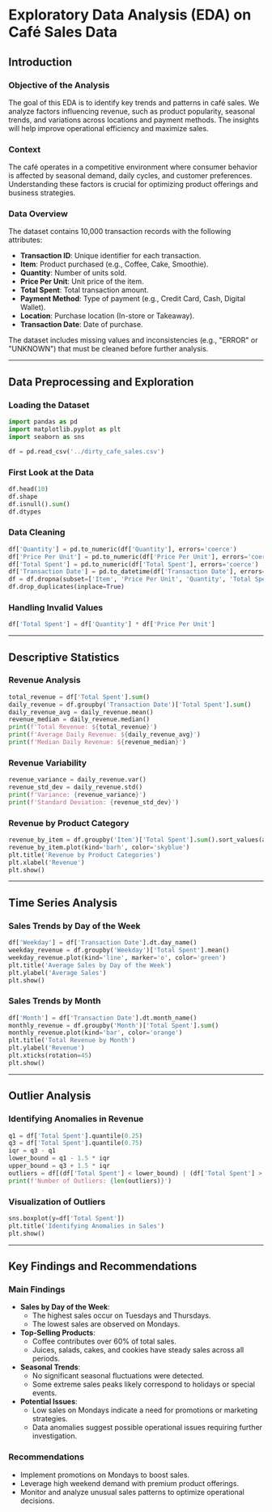 # Exploratory Data Analysis (EDA) on Café Sales Data

## Introduction

### Objective of the Analysis
The goal of this EDA is to identify key trends and patterns in café sales. We analyze factors influencing revenue, such as product popularity, seasonal trends, and variations across locations and payment methods. The insights will help improve operational efficiency and maximize sales.

### Context
The café operates in a competitive environment where consumer behavior is affected by seasonal demand, daily cycles, and customer preferences. Understanding these factors is crucial for optimizing product offerings and business strategies.

### Data Overview
The dataset contains 10,000 transaction records with the following attributes:
- **Transaction ID**: Unique identifier for each transaction.
- **Item**: Product purchased (e.g., Coffee, Cake, Smoothie).
- **Quantity**: Number of units sold.
- **Price Per Unit**: Unit price of the item.
- **Total Spent**: Total transaction amount.
- **Payment Method**: Type of payment (e.g., Credit Card, Cash, Digital Wallet).
- **Location**: Purchase location (In-store or Takeaway).
- **Transaction Date**: Date of purchase.

The dataset includes missing values and inconsistencies (e.g., "ERROR" or "UNKNOWN") that must be cleaned before further analysis.

---

## Data Preprocessing and Exploration

### Loading the Dataset
```python
import pandas as pd
import matplotlib.pyplot as plt
import seaborn as sns

df = pd.read_csv('../dirty_cafe_sales.csv')
```

### First Look at the Data
```python
df.head(10)
df.shape
df.isnull().sum()
df.dtypes
```

### Data Cleaning
```python
df['Quantity'] = pd.to_numeric(df['Quantity'], errors='coerce')
df['Price Per Unit'] = pd.to_numeric(df['Price Per Unit'], errors='coerce')
df['Total Spent'] = pd.to_numeric(df['Total Spent'], errors='coerce')
df['Transaction Date'] = pd.to_datetime(df['Transaction Date'], errors='coerce')
df = df.dropna(subset=['Item', 'Price Per Unit', 'Quantity', 'Total Spent'])
df.drop_duplicates(inplace=True)
```

### Handling Invalid Values
```python
df['Total Spent'] = df['Quantity'] * df['Price Per Unit']
```

---

## Descriptive Statistics

### Revenue Analysis
```python
total_revenue = df['Total Spent'].sum()
daily_revenue = df.groupby('Transaction Date')['Total Spent'].sum()
daily_revenue_avg = daily_revenue.mean()
revenue_median = daily_revenue.median()
print(f'Total Revenue: ${total_revenue}')
print(f'Average Daily Revenue: ${daily_revenue_avg}')
print(f'Median Daily Revenue: ${revenue_median}')
```

### Revenue Variability
```python
revenue_variance = daily_revenue.var()
revenue_std_dev = daily_revenue.std()
print(f'Variance: {revenue_variance}')
print(f'Standard Deviation: {revenue_std_dev}')
```

### Revenue by Product Category
```python
revenue_by_item = df.groupby('Item')['Total Spent'].sum().sort_values(ascending=False)
revenue_by_item.plot(kind='barh', color='skyblue')
plt.title('Revenue by Product Categories')
plt.xlabel('Revenue')
plt.show()
```

---

## Time Series Analysis

### Sales Trends by Day of the Week
```python
df['Weekday'] = df['Transaction Date'].dt.day_name()
weekday_revenue = df.groupby('Weekday')['Total Spent'].mean()
weekday_revenue.plot(kind='line', marker='o', color='green')
plt.title('Average Sales by Day of the Week')
plt.ylabel('Average Sales')
plt.show()
```

### Sales Trends by Month
```python
df['Month'] = df['Transaction Date'].dt.month_name()
monthly_revenue = df.groupby('Month')['Total Spent'].sum()
monthly_revenue.plot(kind='bar', color='orange')
plt.title('Total Revenue by Month')
plt.ylabel('Revenue')
plt.xticks(rotation=45)
plt.show()
```

---

## Outlier Analysis

### Identifying Anomalies in Revenue
```python
q1 = df['Total Spent'].quantile(0.25)
q3 = df['Total Spent'].quantile(0.75)
iqr = q3 - q1
lower_bound = q1 - 1.5 * iqr
upper_bound = q3 + 1.5 * iqr
outliers = df[(df['Total Spent'] < lower_bound) | (df['Total Spent'] > upper_bound)]
print(f'Number of Outliers: {len(outliers)}')
```

### Visualization of Outliers
```python
sns.boxplot(y=df['Total Spent'])
plt.title('Identifying Anomalies in Sales')
plt.show()
```

---

## Key Findings and Recommendations

### Main Findings
- **Sales by Day of the Week**:
  - The highest sales occur on Tuesdays and Thursdays.
  - The lowest sales are observed on Mondays.
- **Top-Selling Products**:
  - Coffee contributes over 60% of total sales.
  - Juices, salads, cakes, and cookies have steady sales across all periods.
- **Seasonal Trends**:
  - No significant seasonal fluctuations were detected.
  - Some extreme sales peaks likely correspond to holidays or special events.
- **Potential Issues**:
  - Low sales on Mondays indicate a need for promotions or marketing strategies.
  - Data anomalies suggest possible operational issues requiring further investigation.

### Recommendations
- Implement promotions on Mondays to boost sales.
- Leverage high weekend demand with premium product offerings.
- Monitor and analyze unusual sales patterns to optimize operational decisions.

